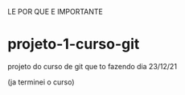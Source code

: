 LE POR QUE E IMPORTANTE
# projeto-1-curso-git
projeto do curso de git que to fazendo dia 23/12/21

(ja terminei o curso)
